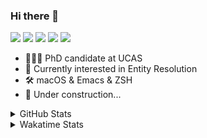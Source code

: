 ### Hi there 👋

[![](https://img.shields.io/badge/-Email-325180?logo=maildotru&logoColor=white&style=flat-square)](mailto:hi@wang.tianshu.me)
[![](https://img.shields.io/badge/-GitHub-black?logo=GitHub&style=flat-square)](https://github.com/tshu-w)
[![](https://img.shields.io/badge/-Telegram-26a5e4?labelColor=fafafa&logo=telegram&style=flat-square)](https://t.me/tshu_w) 
[![](https://img.shields.io/badge/-Twitter-1da1f2?logo=Twitter&logoColor=white&style=flat-square)](https://twitter.com/tshu_w)
[![](https://komarev.com/ghpvc/?username=tshu-w&color=blueviolet&style=flat-square)]()



- 🧑🏻‍🎓 PhD candidate at UCAS
- 🔭 Currently interested in Entity Resolution
- 🛠 macOS & Emacs & ZSH
- 🚧 Under construction...

<details>

<summary>GitHub Stats</summary>

![Tianshu's GitHub stats](https://github-readme-stats.vercel.app/api?username=tshu-w&show_icons=true&theme=buefy&count_private=true)
  
</details>


<details>
  <summary>Wakatime Stats</summary>

  Currently, files accessed by tramp cannot be tracked by wakatime, see https://github.com/wakatime/wakatime-mode/issues/27
  <br>
  
<!--START_SECTION:waka-->
![Code Time](http://img.shields.io/badge/Code%20Time-0%20secs-blue)

**I'm an Early 🐤** 

```text
🌞 Morning    53 commits     ███░░░░░░░░░░░░░░░░░░░░░░   13.91% 
🌆 Daytime    187 commits    ████████████░░░░░░░░░░░░░   49.08% 
🌃 Evening    137 commits    █████████░░░░░░░░░░░░░░░░   35.96% 
🌙 Night      4 commits      ░░░░░░░░░░░░░░░░░░░░░░░░░   1.05%

```
📅 **I'm Most Productive on Monday** 

```text
Monday       80 commits     █████░░░░░░░░░░░░░░░░░░░░   21.0% 
Tuesday      48 commits     ███░░░░░░░░░░░░░░░░░░░░░░   12.6% 
Wednesday    61 commits     ████░░░░░░░░░░░░░░░░░░░░░   16.01% 
Thursday     47 commits     ███░░░░░░░░░░░░░░░░░░░░░░   12.34% 
Friday       40 commits     ██░░░░░░░░░░░░░░░░░░░░░░░   10.5% 
Saturday     61 commits     ████░░░░░░░░░░░░░░░░░░░░░   16.01% 
Sunday       44 commits     ███░░░░░░░░░░░░░░░░░░░░░░   11.55%

```


📊 **This Week I Spent My Time On** 

```text
💬 Programming Languages: 
Org                      4 hrs 24 mins       ████████████░░░░░░░░░░░░░   48.96% 
sh                       4 hrs 4 mins        ███████████░░░░░░░░░░░░░░   45.38% 
Emacs Lisp               29 mins             █░░░░░░░░░░░░░░░░░░░░░░░░   5.45% 
Bash                     1 min               ░░░░░░░░░░░░░░░░░░░░░░░░░   0.2%

🔥 Editors: 
Emacs                    4 hrs 54 mins       █████████████░░░░░░░░░░░░   54.62% 
Zsh                      4 hrs 4 mins        ███████████░░░░░░░░░░░░░░   45.38%

🐱‍💻 Projects: 
Unknown Project          4 hrs 24 mins       ████████████░░░░░░░░░░░░░   48.96% 
Terminal                 3 hrs 21 mins       █████████░░░░░░░░░░░░░░░░   37.37% 
emacs                    28 mins             █░░░░░░░░░░░░░░░░░░░░░░░░   5.36% 
dotfiles                 14 mins             ░░░░░░░░░░░░░░░░░░░░░░░░░   2.69% 
universal-blocker        13 mins             ░░░░░░░░░░░░░░░░░░░░░░░░░   2.51%

💻 Operating System: 
Mac                      7 hrs 2 mins        ███████████████████░░░░░░   78.39% 
Linux                    1 hr 56 mins        █████░░░░░░░░░░░░░░░░░░░░   21.61%

```

**I Mostly Code in Python** 

```text
Python                   9 repos             ██████████░░░░░░░░░░░░░░░   42.86% 
HTML                     2 repos             ██░░░░░░░░░░░░░░░░░░░░░░░   9.52% 
Emacs Lisp               2 repos             ██░░░░░░░░░░░░░░░░░░░░░░░   9.52% 
JavaScript               2 repos             ██░░░░░░░░░░░░░░░░░░░░░░░   9.52% 
TeX                      2 repos             ██░░░░░░░░░░░░░░░░░░░░░░░   9.52%

```



 Last Updated on 04/07/2022 08:06:37 UTC
<!--END_SECTION:waka-->
</details>

